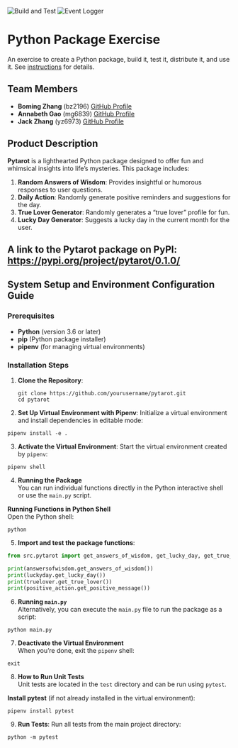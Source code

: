 ![Build and Test](https://github.com/bellinimoon/itsover/actions/workflows/build-test.yml/badge.svg)
![Event Logger](https://github.com/bellinimoon/itsover/actions/workflows/event-logger.yml/badge.svg)

# Python Package Exercise

An exercise to create a Python package, build it, test it, distribute it, and use it. See [instructions](./instructions.md) for details.

## Team Members

- **Boming Zhang** (bz2196) [GitHub Profile](https://github.com/BomingZhang-coder)
- **Annabeth Gao** (mg6839) [GitHub Profile](https://github.com/bellinimoon)
- **Jack Zhang** (yz6973) [GitHub Profile](https://github.com/yz6973)

## Product Description

**Pytarot** is a lighthearted Python package designed to offer fun and whimsical insights into life’s mysteries. This package includes:
1. **Random Answers of Wisdom**: Provides insightful or humorous responses to user questions.
2. **Daily Action**: Randomly generate positive reminders and suggestions for the day.
3. **True Lover Generator**: Randomly generates a “true lover” profile for fun.
4. **Lucky Day Generator**: Suggests a lucky day in the current month for the user.

## A link to the Pytarot package on PyPI: https://pypi.org/project/pytarot/0.1.0/

## System Setup and Environment Configuration Guide

### Prerequisites
- **Python** (version 3.6 or later)
- **pip** (Python package installer)
- **pipenv** (for managing virtual environments)

### Installation Steps
1. **Clone the Repository**:
   ```shell
   git clone https://github.com/yourusername/pytarot.git
   cd pytarot
   ```

2. **Set Up Virtual Environment with Pipenv**: Initialize a virtual environment and install dependencies in editable mode:

```shell
pipenv install -e .
```

3. **Activate the Virtual Environment**: Start the virtual environment created by `pipenv`:

```shell
pipenv shell
```

4. **Running the Package**  
You can run individual functions directly in the Python interactive shell or use the `main.py` script.

**Running Functions in Python Shell**  
Open the Python shell:

```shell
python
```

5. **Import and test the package functions**:

```python
from src.pytarot import get_answers_of_wisdom, get_lucky_day, get_true_lover

print(answersofwisdom.get_answers_of_wisdom())
print(luckyday.get_lucky_day())
print(truelover.get_true_lover())
print(positive_action.get_positive_message())
```

6. **Running `main.py`**  
Alternatively, you can execute the `main.py` file to run the package as a script:

```shell
python main.py
```

7. **Deactivate the Virtual Environment**  
When you’re done, exit the `pipenv` shell:

```shell
exit
```

8. **How to Run Unit Tests**  
Unit tests are located in the `test` directory and can be run using `pytest`.

**Install pytest** (if not already installed in the virtual environment):

```shell
pipenv install pytest
```

9. **Run Tests**: Run all tests from the main project directory:

```shell
python -m pytest
```

